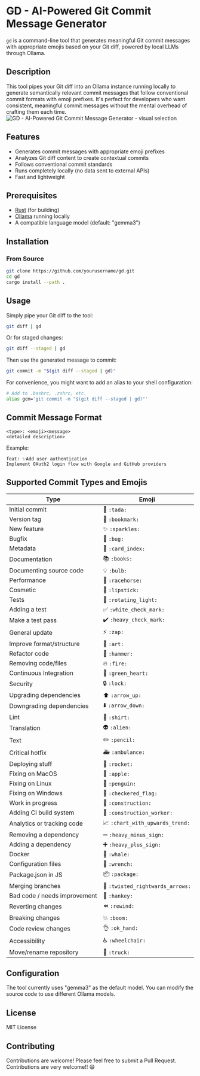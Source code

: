 # GD - AI-Powered Git Commit Message Generator

`gd` is a command-line tool that generates meaningful Git commit messages with appropriate emojis based on your Git diff, powered by local LLMs through Ollama.

## Description

This tool pipes your Git diff into an Ollama instance running locally to generate semantically relevant commit messages that follow conventional commit formats with emoji prefixes. It's perfect for developers who want consistent, meaningful commit messages without the mental overhead of crafting them each time.
![GD - AI-Powered Git Commit Message Generator - visual selection](https://github.com/user-attachments/assets/9bdc1145-9b92-4a89-ab40-28b3a3d1c759)


## Features

- Generates commit messages with appropriate emoji prefixes
- Analyzes Git diff content to create contextual commits
- Follows conventional commit standards
- Runs completely locally (no data sent to external APIs)
- Fast and lightweight

## Prerequisites

- [Rust](https://www.rust-lang.org/tools/install) (for building)
- [Ollama](https://ollama.ai/) running locally
- A compatible language model (default: "gemma3")

## Installation

### From Source

```sh
git clone https://github.com/yourusername/gd.git
cd gd
cargo install --path .
```

## Usage

Simply pipe your Git diff to the tool:

```sh
git diff | gd
```

Or for staged changes:

```sh
git diff --staged | gd
```

Then use the generated message to commit:

```sh
git commit -m "$(git diff --staged | gd)"
```

For convenience, you might want to add an alias to your shell configuration:

```sh
# Add to .bashrc, .zshrc, etc.
alias gcm='git commit -m "$(git diff --staged | gd)"'
```

## Commit Message Format

```
<type>: <emoji><message>
<detailed description>
```

Example:
```
feat: ✨Add user authentication
Implement OAuth2 login flow with Google and GitHub providers
```

## Supported Commit Types and Emojis

| Type                        | Emoji             |
|-----------------------------|-------------------|
| Initial commit              | 🎉 `:tada:`        |
| Version tag                 | 🔖 `:bookmark:`    |
| New feature                 | ✨ `:sparkles:`     |
| Bugfix                      | 🐛 `:bug:`         |
| Metadata                    | 📇 `:card_index:`  |
| Documentation               | 📚 `:books:`       |
| Documenting source code     | 💡 `:bulb:`        |
| Performance                 | 🐎 `:racehorse:`   |
| Cosmetic                    | 💄 `:lipstick:`    |
| Tests                       | 🚨 `:rotating_light:` |
| Adding a test               | ✅ `:white_check_mark:` |
| Make a test pass            | ✔️ `:heavy_check_mark:` |
| General update              | ⚡ `:zap:`          |
| Improve format/structure    | 🎨 `:art:`         |
| Refactor code               | 🔨 `:hammer:`      |
| Removing code/files         | 🔥 `:fire:`        |
| Continuous Integration      | 💚 `:green_heart:` |
| Security                    | 🔒 `:lock:`        |
| Upgrading dependencies      | ⬆️ `:arrow_up:`     |
| Downgrading dependencies    | ⬇️ `:arrow_down:`   |
| Lint                        | 👕 `:shirt:`       |
| Translation                 | 👽 `:alien:`       |
| Text                        | ✏️ `:pencil:`       |
| Critical hotfix             | 🚑 `:ambulance:`   |
| Deploying stuff             | 🚀 `:rocket:`      |
| Fixing on MacOS             | 🍎 `:apple:`       |
| Fixing on Linux             | 🐧 `:penguin:`     |
| Fixing on Windows           | 🏁 `:checkered_flag:` |
| Work in progress            | 🚧 `:construction:` |
| Adding CI build system      | 👷 `:construction_worker:` |
| Analytics or tracking code  | 📈 `:chart_with_upwards_trend:` |
| Removing a dependency       | ➖ `:heavy_minus_sign:` |
| Adding a dependency         | ➕ `:heavy_plus_sign:` |
| Docker                      | 🐳 `:whale:`        |
| Configuration files         | 🔧 `:wrench:`       |
| Package.json in JS          | 📦 `:package:`      |
| Merging branches            | 🔀 `:twisted_rightwards_arrows:` |
| Bad code / needs improvement| 💩 `:hankey:`       |
| Reverting changes           | ⏪ `:rewind:`       |
| Breaking changes            | 💥 `:boom:`         |
| Code review changes         | 👌 `:ok_hand:`      |
| Accessibility               | ♿ `:wheelchair:`   |
| Move/rename repository      | 🚚 `:truck:`        |

## Configuration

The tool currently uses "gemma3" as the default model. You can modify the source code to use different Ollama models.

## License

MIT License

## Contributing

Contributions are welcome! Please feel free to submit a Pull Request. Contributions are very welcome!! 😄

